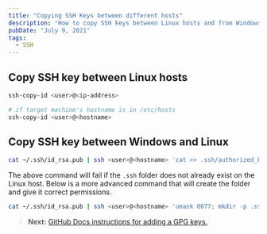 ```yaml
---
title: "Copying SSH Keys between different hosts"
description: "How to copy SSH keys between Linux hosts and from Windows to Linux."
pubDate: "July 9, 2021"
tags:
  - SSH
---
```


## Copy SSH key between Linux hosts

```bash
ssh-copy-id <user>@<ip-address>

# if target machine's hostname is in /etc/hosts
ssh-copy-id <user>@<hostname>
```

## Copy SSH key between Windows and Linux

```bash
cat ~/.ssh/id_rsa.pub | ssh <user>@<hostname> 'cat >> .ssh/authorized_keys && echo "Key copied"'
```

The above command will fail if the `.ssh` folder does not already exist on the Linux host. Below is a more advanced command that will create the folder and give it correct permissions.

```bash
cat ~/.ssh/id_rsa.pub | ssh <user>@<hostname> 'umask 0077; mkdir -p .ssh; cat >> .ssh/authorized_keys && echo "Key copied"'
```

> **Next:** <a href="https://docs.github.com/en/authentication/managing-commit-signature-verification/generating-a-new-gpg-key" target="_blank" rel="noopener noreferrer">GitHub Docs instructions for adding a GPG keys.</a>
